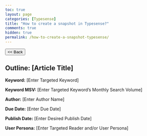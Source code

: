 ```yaml
---
toc: true
layout: page
categories: [Typesense]
title: "How to create a snapshot in Typesense?"
comments: true
hidden: true
permalink: /how-to-create-a-snapshot-typesense/
---
```


<button class="back-button" onclick="window.history.back()"><< Back</button>

## Outline: [Article Title]

**Keyword:** [Enter Targeted Keyword]

**Keyword MSV:** [Enter Targeted Keyword’s Monthly Search Volume]

**Author:** [Enter Author Name]

**Due Date:** [Enter Due Date]

**Publish Date:** [Enter Desired Publish Date]

**User Persona:** [Enter Targeted Reader and/or User Persona]

<br>
